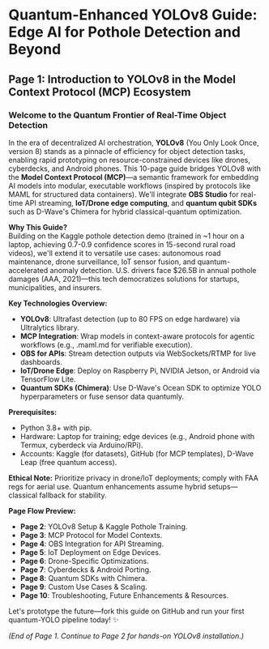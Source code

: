 # Quantum-Enhanced YOLOv8 Guide: Edge AI for Pothole Detection and Beyond

## Page 1: Introduction to YOLOv8 in the Model Context Protocol (MCP) Ecosystem

### Welcome to the Quantum Frontier of Real-Time Object Detection

In the era of decentralized AI orchestration, **YOLOv8** (You Only Look Once, version 8) stands as a pinnacle of efficiency for object detection tasks, enabling rapid prototyping on resource-constrained devices like drones, cyberdecks, and Android phones. This 10-page guide bridges YOLOv8 with the **Model Context Protocol (MCP)**—a semantic framework for embedding AI models into modular, executable workflows (inspired by protocols like MAML for structured data containers). We'll integrate **OBS Studio** for real-time API streaming, **IoT/Drone edge computing**, and **quantum qubit SDKs** such as D-Wave's Chimera for hybrid classical-quantum optimization.

**Why This Guide?**  
Building on the Kaggle pothole detection demo (trained in ~1 hour on a laptop, achieving 0.7-0.9 confidence scores in 15-second rural road videos), we'll extend it to versatile use cases: autonomous road maintenance, drone surveillance, IoT sensor fusion, and quantum-accelerated anomaly detection. U.S. drivers face $26.5B in annual pothole damages (AAA, 2021)—this tech democratizes solutions for startups, municipalities, and insurers.

**Key Technologies Overview:**
- **YOLOv8**: Ultrafast detection (up to 80 FPS on edge hardware) via Ultralytics library.
- **MCP Integration**: Wrap models in context-aware protocols for agentic workflows (e.g., .maml.md for verifiable execution).
- **OBS for APIs**: Stream detection outputs via WebSockets/RTMP for live dashboards.
- **IoT/Drone Edge**: Deploy on Raspberry Pi, NVIDIA Jetson, or Android via TensorFlow Lite.
- **Quantum SDKs (Chimera)**: Use D-Wave's Ocean SDK to optimize YOLO hyperparameters or fuse sensor data quantumly.

**Prerequisites:**
- Python 3.8+ with pip.
- Hardware: Laptop for training; edge devices (e.g., Android phone with Termux, cyberdeck via Arduino/RPi).
- Accounts: Kaggle (for datasets), GitHub (for MCP templates), D-Wave Leap (free quantum access).

**Ethical Note:** Prioritize privacy in drone/IoT deployments; comply with FAA regs for aerial use. Quantum enhancements assume hybrid setups—classical fallback for stability.

**Page Flow Preview:**
- **Page 2**: YOLOv8 Setup & Kaggle Pothole Training.
- **Page 3**: MCP Protocol for Model Contexts.
- **Page 4**: OBS Integration for API Streaming.
- **Page 5**: IoT Deployment on Edge Devices.
- **Page 6**: Drone-Specific Optimizations.
- **Page 7**: Cyberdecks & Android Porting.
- **Page 8**: Quantum SDKs with Chimera.
- **Page 9**: Custom Use Cases & Scaling.
- **Page 10**: Troubleshooting, Future Enhancements & Resources.

Let's prototype the future—fork this guide on GitHub and run your first quantum-YOLO pipeline today! ✨

*(End of Page 1. Continue to Page 2 for hands-on YOLOv8 installation.)*
